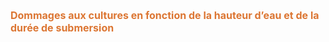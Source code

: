 <font size="3" color= "#dc7633"><b>
Dommages aux cultures en fonction de la hauteur d’eau et de la durée de submersion
</b></font>

